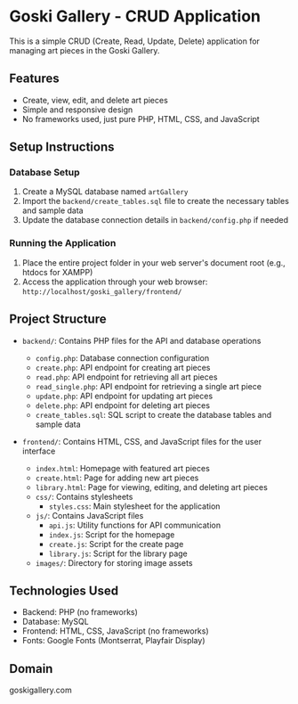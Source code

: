 # Goski Gallery - CRUD Application

This is a simple CRUD (Create, Read, Update, Delete) application for managing art pieces in the Goski Gallery.

## Features

- Create, view, edit, and delete art pieces
- Simple and responsive design
- No frameworks used, just pure PHP, HTML, CSS, and JavaScript

## Setup Instructions

### Database Setup

1. Create a MySQL database named `artGallery`
2. Import the `backend/create_tables.sql` file to create the necessary tables and sample data
3. Update the database connection details in `backend/config.php` if needed

### Running the Application

1. Place the entire project folder in your web server's document root (e.g., htdocs for XAMPP)
2. Access the application through your web browser: `http://localhost/goski_gallery/frontend/`

## Project Structure

- `backend/`: Contains PHP files for the API and database operations
  - `config.php`: Database connection configuration
  - `create.php`: API endpoint for creating art pieces
  - `read.php`: API endpoint for retrieving all art pieces
  - `read_single.php`: API endpoint for retrieving a single art piece
  - `update.php`: API endpoint for updating art pieces
  - `delete.php`: API endpoint for deleting art pieces
  - `create_tables.sql`: SQL script to create the database tables and sample data

- `frontend/`: Contains HTML, CSS, and JavaScript files for the user interface
  - `index.html`: Homepage with featured art pieces
  - `create.html`: Page for adding new art pieces
  - `library.html`: Page for viewing, editing, and deleting art pieces
  - `css/`: Contains stylesheets
    - `styles.css`: Main stylesheet for the application
  - `js/`: Contains JavaScript files
    - `api.js`: Utility functions for API communication
    - `index.js`: Script for the homepage
    - `create.js`: Script for the create page
    - `library.js`: Script for the library page
  - `images/`: Directory for storing image assets

## Technologies Used

- Backend: PHP (no frameworks)
- Database: MySQL
- Frontend: HTML, CSS, JavaScript (no frameworks)
- Fonts: Google Fonts (Montserrat, Playfair Display)

## Domain

goskigallery.com
